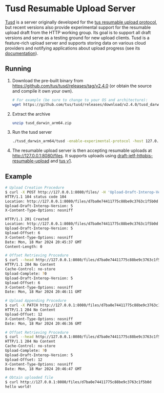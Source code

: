 # Tusd Resumable Upload Server

[Tusd](https://github.com/tus/tusd) is a server originally developed for the [tus resumable upload protocol](https://tus.io), but recent versions also provide experimental support for the resumable upload draft from the HTTP working group. Its goal is to support all draft versions and serve as a testing ground for new upload clients. Tusd is a feature-rich upload server and supports storing data on various cloud providers and notifying applications about upload progress (see its [documentation](https://github.com/tus/tusd#documentation)).

## Running

1. Download the pre-built binary from https://github.com/tus/tusd/releases/tag/v2.4.0 (or obtain the source and compile it own your own).
   ```bash
   # For example (be sure to change to your OS and architecture):
   wget https://github.com/tus/tusd/releases/download/v2.4.0/tusd_darwin_amd64.zip
   ```
2. Extract the archive
   ```bash
   unzip tusd_darwin_arm64.zip
   ```
3. Run the tusd server
   ```bash
   ./tusd_darwin_arm64/tusd -enable-experimental-protocol -host 127.0.0.1 -port 8080 -base-path /files/
   ```
4. The resumable upload server is then accepting resumable uploads at http://127.0.0.1:8080/files. It supports uploads using [draft-ietf-httpbis-resumable-upload](https://datatracker.ietf.org/doc/draft-ietf-httpbis-resumable-upload/) and [tus v1](https://tus.io/protocols/resumable-upload).

## Example

```sh
# Upload Creation Procedure
$ curl -X POST http://127.0.0.1:8080/files/ -H 'Upload-Draft-Interop-Version: 5' -H 'Upload-Complete: ?0' -d 'hello ' -i
HTTP/1.1 104 status code 104
Location: http://127.0.0.1:8080/files/d7ba0e74411775c88be9c3763c1f5b0d
Upload-Draft-Interop-Version: 5
X-Content-Type-Options: nosniff

HTTP/1.1 201 Created
Location: http://127.0.0.1:8080/files/d7ba0e74411775c88be9c3763c1f5b0d
Upload-Draft-Interop-Version: 5
Upload-Offset: 6
X-Content-Type-Options: nosniff
Date: Mon, 18 Mar 2024 20:45:37 GMT
Content-Length: 0

# Offset Retrieving Procedure
$ curl --head http://127.0.0.1:8080/files/d7ba0e74411775c88be9c3763c1f5b0d -H 'Upload-Draft-Interop-Version: 5'
HTTP/1.1 204 No Content
Cache-Control: no-store
Upload-Complete: ?0
Upload-Draft-Interop-Version: 5
Upload-Offset: 6
X-Content-Type-Options: nosniff
Date: Mon, 18 Mar 2024 20:46:11 GMT

# Upload Appending Procedure
$ curl -X PATCH http://127.0.0.1:8080/files/d7ba0e74411775c88be9c3763c1f5b0d -H 'Upload-Draft-Interop-Version: 5' -H 'Upload-Incomplete: ?0' -H 'Upload-Offset: 6' -d 'world!' -i
HTTP/1.1 204 No Content
Upload-Offset: 12
X-Content-Type-Options: nosniff
Date: Mon, 18 Mar 2024 20:46:36 GMT

# Offset Retrieving Procedure
$ curl --head http://127.0.0.1:8080/files/d7ba0e74411775c88be9c3763c1f5b0d -H 'Upload-Draft-Interop-Version: 5'
HTTP/1.1 204 No Content
Cache-Control: no-store
Upload-Complete: ?0
Upload-Draft-Interop-Version: 5
Upload-Offset: 12
X-Content-Type-Options: nosniff
Date: Mon, 18 Mar 2024 20:46:47 GMT

# Obtain uploaded file
$ curl http://127.0.0.1:8080/files/d7ba0e74411775c88be9c3763c1f5b0d
hello world!
```
